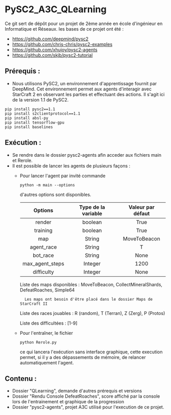 ﻿# PySC2_A3C_QLearning
Ce git sert de dépôt pour un projet de 2ème année en école d'ingénieur en Informatique et Réseaux.
les bases de ce projet ont été :
- https://github.com/deepmind/pysc2
- https://github.com/chris-chris/pysc2-examples
- https://github.com/xhujoy/pysc2-agents
- https://github.com/skjb/pysc2-tutorial



## Prérequis :
- Nous utilisons PySC2, un environnement d'apprentissage fournit par DeepMind. Cet environnement permet aux agents d'interagir avec StarCraft 2  en observant les parties et effectuant des actions.
Il s'agit ici de la version 1.1 de PySC2.
```shell
pip install pysc2==1.1
pip install s2clientprotocol==1.1
pip install absl-py
pip install tensorflow-gpu
pip install baselines
```



## Exécution :
- Se rendre dans le dossier pysc2-agents afin acceder aux fichiers main et Rerole.
- Il est possible de lancer les agents de plusieurs façons :
	- Pour lancer l'agent par invité commande
		```
		python -m main --options
		```
		d'autres options sont disponibles.

		|Options		|Type de la variable	|Valeur par défaut	|
		|:-------------------:|:---------------------:|:---------------------:|
		| render      		| boolean 		| True			|
		| training      	| boolean	     	| True			|
		| map			| String     		| MoveToBeacon		|
		| agent_race		| String     		| T			|
		| bot_race		| String     		| None			|
		| max_agent_steps	| Integer   		| 1200			|
		| difficulty		| Integer     		| None			|

		Liste des maps disponibles : MoveToBeacon, CollectMineralShards, DefeatRoaches, Simple64
		
			Les maps ont besoin d'être placé dans le dossier Maps de StarCraft II
		
		Liste des races jouables : R (random), T (Terran), Z (Zerg), P (Protos)
		
		Liste des difficultées : [1-9]
		
		
	- Pour l'entraîner, le fichier 
		```
		python Rerole.py
		```
		ce qui lancera l'exécution sans interface graphique, cette execution permet, si il y a des dépassements de mémoire, 
		de relancer automatiquement l'agent.

## Contenu :
- Dossier "QLearning", demande d'autres prérequis et versions
- Dossier "Rendu Console DefeatRoaches", score affiché par la console lors de l'entrainement et graphique de la progression
- Dossier "pysc2-agents", projet A3C utilisé pour l'execution de ce projet.
